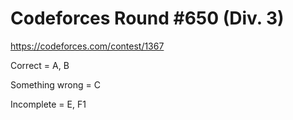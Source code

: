 # Codeforces Round #650 (Div. 3)
https://codeforces.com/contest/1367

Correct = A, B

Something wrong = C

Incomplete = E, F1
